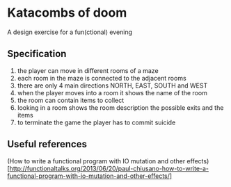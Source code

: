 # Katacombs of doom

A design exercise for a fun(ctional) evening

## Specification

1. the player can move in different rooms of a maze
1. each room in the maze is connected to the adjacent rooms
1. there are only 4 main directions NORTH, EAST, SOUTH and WEST
1. when the player moves into a room it shows the name of the room
1. the room can contain items to collect
1. looking in a room shows the room description the possible exits and the items
1. to terminate the game the player has to commit suicide

## Useful references

(How to write a functional program with IO mutation and other effects)[http://functionaltalks.org/2013/06/20/paul-chiusano-how-to-write-a-functional-program-with-io-mutation-and-other-effects/]